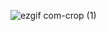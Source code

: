 ![ezgif com-crop (1)](https://github.com/Adeli6/debug/assets/147664633/ff882c8b-4163-4fb8-aa1c-f12ece748464)
